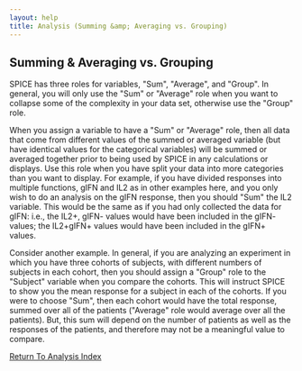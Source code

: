 ```yaml
---
layout: help
title: Analysis (Summing &amp; Averaging vs. Grouping)
---
```


## Summing &amp; Averaging vs. Grouping

SPICE has three roles for variables, "Sum", "Average", and "Group". In general, you will only use the "Sum" or "Average" role when you want to collapse some of the complexity in your data set, otherwise use the "Group" role.

When you assign a variable to have a "Sum" or "Average" role, then all data that come from different values of the summed or averaged variable (but have identical values for the categorical variables) will be summed or averaged together prior to being used by SPICE in any calculations or displays. Use this role when you have split your data into more categories than you want to display. For example, if you have divided responses into multiple functions, gIFN and IL2 as in other examples here, and you only wish to do an analysis on the gIFN response, then you should "Sum" the IL2 variable. This would be the same as if you had only collected the data for gIFN: i.e., the IL2+, gIFN- values would have been included in the gIFN- values; the IL2+gIFN+ values would have been included in the gIFN+ values.

Consider another example. In general, if you are analyzing an experiment in which you have three cohorts of subjects, with different numbers of subjects in each cohort, then you should assign a "Group" role to the "Subject" variable when you compare the cohorts. This will instruct SPICE to show you the mean response for a subject in each of the cohorts. If you were to choose "Sum", then each cohort would have the total response, summed over all of the patients ("Average" role would average over all the patients). But, this sum will depend on the number of patients as well as the responses of the patients, and therefore may not be a meaningful value to compare.

[Return To Analysis Index](analysis)
